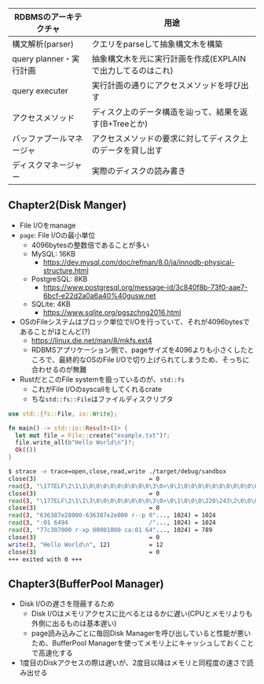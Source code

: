 | RDBMSのアーキテクチャ | 用途 |
| ---- | ---- |
| 構文解析(parser) | クエリをparseして抽象構文木を構築 |
| query planner・実行計画 | 抽象構文木を元に実行計画を作成(EXPLAINで出力してるのはこれ) |
| query executer | 実行計画の通りにアクセスメソッドを呼び出す |
| アクセスメソッド | ディスク上のデータ構造を辿って、結果を返す(B+Treeとか) |
| バッファプールマネージャ | アクセスメソッドの要求に対してディスク上のデータを貸し出す |
| ディスクマネージャー | 実際のディスクの読み書き |

## Chapter2(Disk Manger)
- File I/Oをmanage
- `page`: File I/Oの最小単位
    - 4096bytesの整数倍であることが多い
    - MySQL: 16KB
        - https://dev.mysql.com/doc/refman/8.0/ja/innodb-physical-structure.html
    - PostgreSQL: 8KB
        - https://www.postgresql.org/message-id/3c840f8b-73f0-aae7-6bcf-e22d2a0a6a40%40gusw.net
    - SQLite: 4KB
        - https://www.sqlite.org/pgszchng2016.html
- OSのFileシステムはブロック単位でI/Oを行っていて、それが4096bytesであることがほとんど(?)
    - https://linux.die.net/man/8/mkfs.ext4
    - RDBMSアプリケーション側で、pageサイズを4096よりも小さくしたところで、最終的なOSのFile I/Oで切り上げられてしまうため、そっちに合わせるのが無難
- RustだとこのFile systemを扱っているのが、`std::fs`
    - これがFile I/Oのsyscallをしてくれるcrate
    - ちな`std::fs::File`はファイルディスクリプタ
```rs
use std::{fs::File, io::Write};

fn main() -> std::io::Result<()> {
  let mut file = File::create("example.txt")?;
  file.write_all(b"Hello World\n")?;
  Ok(())
}
```
```sh
$ strace -e trace=open,close,read,write ./target/debug/sandbox
close(3)                                = 0
read(3, "\177ELF\2\1\1\0\0\0\0\0\0\0\0\0\3\0>\0\1\0\0\0\0\0\0\0\0\0\0\0"..., 832) = 832
close(3)                                = 0
read(3, "\177ELF\2\1\1\3\0\0\0\0\0\0\0\0\3\0>\0\1\0\0\0\220\243\2\0\0\0\0\0"..., 832) = 832
close(3)                                = 0
read(3, "636387e28000-636387e2e000 r--p 0"..., 1024) = 1024
read(3, ":01 6494                       /"..., 1024) = 1024
read(3, "77c307000 r-xp 00001000 ca:01 64"..., 1024) = 789
close(3)                                = 0
write(3, "Hello World\n", 12)           = 12
close(3)                                = 0
+++ exited with 0 +++
```

## Chapter3(BufferPool Manager)
- Disk I/Oの遅さを隠蔽するため
  - Disk I/Oはメモリアクセスに比べるとはるかに遅い(CPUとメモリよりも外側に出るものは基本遅い)
  - page読み込みごとに毎回Disk Managerを呼び出していると性能が悪いため、BufferPool Managerを使ってメモリ上にキャッシュしておくことで高速化する
- 1度目のDiskアクセスの際は遅いが、2度目以降はメモリと同程度の速さで読み出せる
